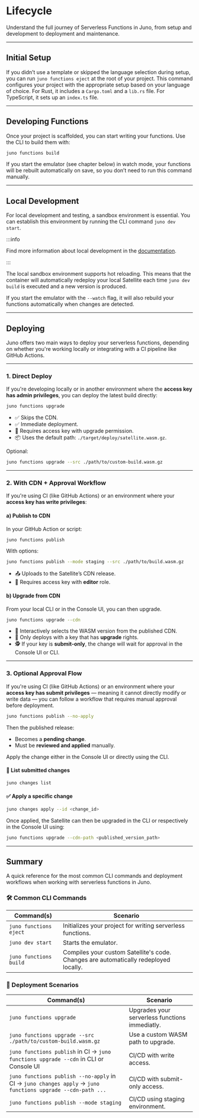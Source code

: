 # Lifecycle

Understand the full journey of Serverless Functions in Juno, from setup and development to deployment and maintenance.

---

## Initial Setup

If you didn’t use a template or skipped the language selection during setup, you can run `juno functions eject` at the root of your project. This command configures your project with the appropriate setup based on your language of choice. For Rust, it includes a `Cargo.toml` and a `lib.rs` file. For TypeScript, it sets up an `index.ts` file.

---

## Developing Functions

Once your project is scaffolded, you can start writing your functions. Use the CLI to build them with:

```bash
juno functions build
```

If you start the emulator (see chapter below) in watch mode, your functions will be rebuilt automatically on save, so you don’t need to run this command manually.

---

## Local Development

For local development and testing, a sandbox environment is essential. You can establish this environment by running the CLI command `juno dev start`.

:::info

Find more information about local development in the [documentation](../../guides/local-development.mdx).

:::

The local sandbox environment supports hot reloading. This means that the container will automatically redeploy your local Satellite each time `juno dev build` is executed and a new version is produced.

If you start the emulator with the `--watch` flag, it will also rebuild your functions automatically when changes are detected.

---

## Deploying

Juno offers two main ways to deploy your serverless functions, depending on whether you're working locally or integrating with a CI pipeline like GitHub Actions.

---

### 1. Direct Deploy

If you're developing locally or in another environment where the **access key has admin privileges**, you can deploy the latest build directly:

```bash
juno functions upgrade
```

- ✅ Skips the CDN.
- ✅ Immediate deployment.
- 🔐 Requires access key with upgrade permission.
- 📦 Uses the default path: `./target/deploy/satellite.wasm.gz`.

Optional:

```bash
juno functions upgrade --src ./path/to/custom-build.wasm.gz
```

---

### 2. With CDN + Approval Workflow

If you're using CI (like GitHub Actions) or an environment where your **access key has write privileges**:

#### a) Publish to CDN

In your GitHub Action or script:

```bash
juno functions publish
```

With options:

```bash
juno functions publish --mode staging --src ./path/to/build.wasm.gz
```

- 📤 Uploads to the Satellite’s CDN release.
- 🔐 Requires access key with **editor** role.

#### b) Upgrade from CDN

From your local CLI or in the Console UI, you can then upgrade.

```bash
juno functions upgrade --cdn
```

- 🔎 Interactively selects the WASM version from the published CDN.
- 🧾 Only deploys with a key that has **upgrade** rights.
- 🕵️ If your key is **submit-only**, the change will wait for approval in the Console UI or CLI.

---

### 3. Optional Approval Flow

If you're using CI (like GitHub Actions) or an environment where your **access key has submit privileges** — meaning it cannot directly modify or write data — you can follow a workflow that requires manual approval before deployment.

```bash
juno functions publish --no-apply
```

Then the published release:

- Becomes a **pending change**.
- Must be **reviewed and applied** manually.

Apply the change either in the Console UI or directly using the CLI.

#### 📜 List submitted changes

```bash
juno changes list
```

#### ✅ Apply a specific change

```bash
juno changes apply --id <change_id>
```

Once applied, the Satellite can then be upgraded in the CLI or respectively in the Console UI using:

```bash
juno functions upgrade --cdn-path <published_version_path>
```

---

## Summary

A quick reference for the most common CLI commands and deployment workflows when working with serverless functions in Juno.

### 🛠️ Common CLI Commands

| Command(s)             | Scenario                                                                             |
| ---------------------- | ------------------------------------------------------------------------------------ |
| `juno functions eject` | Initializes your project for writing serverless functions.                           |
| `juno dev start`       | Starts the emulator.                                                                 |
| `juno functions build` | Compiles your custom Satellite's code. Changes are automatically redeployed locally. |

### 🚀 Deployment Scenarios

| Command(s)                                                                                                 | Scenario                                       |
| ---------------------------------------------------------------------------------------------------------- | ---------------------------------------------- |
| `juno functions upgrade`                                                                                   | Upgrades your serverless functions immediatly. |
| `juno functions upgrade --src ./path/to/custom-build.wasm.gz`                                              | Use a custom WASM path to upgrade.             |
| `juno functions publish` in CI → `juno functions upgrade --cdn` in CLI or Console UI                       | CI/CD with write access.                       |
| `juno functions publish --no-apply` in CI → `juno changes apply` → `juno functions upgrade --cdn-path ...` | CI/CD with submit-only access.                 |
| `juno functions publish --mode staging`                                                                    | CI/CD using staging environment.               |
